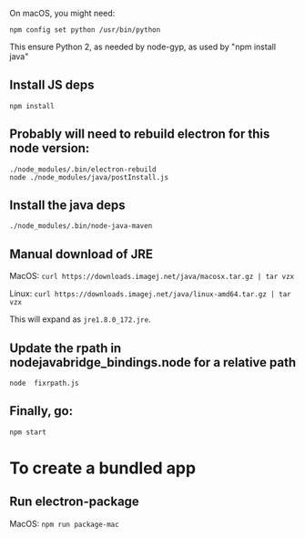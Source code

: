 On macOS, you might need:
```
npm config set python /usr/bin/python
```
This ensure Python 2, as needed by node-gyp, as used by "npm install java"

## Install JS deps
```
npm install
```

## Probably will need to rebuild electron for this node version:
```
./node_modules/.bin/electron-rebuild
node ./node_modules/java/postInstall.js
```

## Install the java deps
```
./node_modules/.bin/node-java-maven
```

## Manual download of JRE
MacOS:
```curl https://downloads.imagej.net/java/macosx.tar.gz | tar vzx```

Linux:
```curl https://downloads.imagej.net/java/linux-amd64.tar.gz | tar vzx```

This will expand as ```jre1.8.0_172.jre```.

## Update the rpath in nodejavabridge_bindings.node for a relative path
```node  fixrpath.js```

## Finally, go:
```
npm start
```

# To create a bundled app
## Run electron-package
MacOS:
```npm run package-mac```


